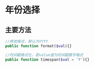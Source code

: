 # 年份选择

## 主要方法

```php
//修改格式，默认为YYYY
public function format($val){}

//时间戳格式化，若value值为时间戳数字格式
public function timespan($val = 'Y'){}
```

